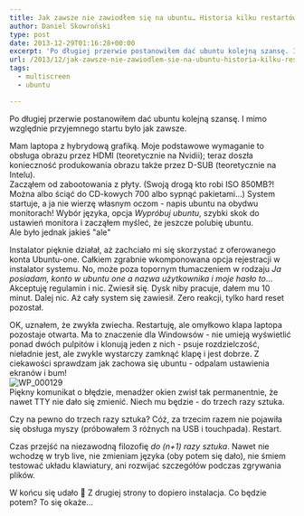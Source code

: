```yaml
---
title: Jak zawsze nie zawiodłem się na ubuntu… Historia kilku restartów.
author: Daniel Skowroński
type: post
date: 2013-12-29T01:16:28+00:00
excerpt: 'Po długiej przerwie postanowiłem dać ubuntu kolejną szansę. I mimo względnie przyjemnego startu jest jak zawsze <sup>czyli niezbyt dobrze</sup>'
url: /2013/12/jak-zawsze-nie-zawiodlem-sie-na-ubuntu-historia-kilku-restartow/
tags:
  - multiscreen
  - ubuntu

---
```

Po długiej przerwie postanowiłem dać ubuntu kolejną szansę. I mimo względnie przyjemnego startu było jak zawsze.

Mam laptopa z hybrydową grafiką. Moje podstawowe wymaganie to obsługa obrazu przez HDMI (teoretycznie na Nvidii); teraz doszła konieczność produkowania obrazu także przez D-SUB (teoretycznie na Intelu).  
Zacząłem od zabootowania z płyty. (Swoją drogą kto robi ISO 850MB?! Można albo ściąć do CD-kowych 700 albo sypnąć pakietami...) System startuje, a ja nie wierzę własnym oczom - napis ubuntu na obydwu monitorach! Wybór języka, opcja _Wypróbuj ubuntu_, szybki skok do ustawień monitora i zacząłem myśleć, że jeszcze polubię ubuntu.  
Ale było jednak jakieś "ale"

Instalator pięknie działał, aż zachciało mi się skorzystać z oferowanego konta Ubuntu-one. Całkiem zgrabnie wkomponowana opcja rejestracji w instalator systemu. No, może poza topornym tłumaczeniem w rodzaju _Ja posiadam, konto w ubuntu one a nazwa użytkownika i moje hasło to_... Akceptuję regulamin i nic. Zwiesił się. Dysk niby pracuje, dałem mu 10 minut. Dalej nic. Aż cały system się zawiesił. Zero reakcji, tylko hard reset pozostał.

OK, uznałem, że zwykła zwiecha. Restartuję, ale omyłkowo klapa laptopa pozostaje otwarta. Ma to znaczenie dla Windowsów - nie umieją wyświetlić ponad dwóch pulpitów i klonują jeden z nich - psuje rozdzielczość, nieładnie jest, ale zwykle wystarczy zamknąć klapę i jest dobrze. Z ciekawości sprawdzam jak zachowa się ubuntu - odpalam ustawienia ekranów i bum!  
![WP_000129](https://blog.dsinf.net/wp-content/uploads/2013/12/WP_000129-300x225.jpg)  
Piękny komunikat o błędzie, menadżer okien zwisł tak permanentnie, że nawet TTY nie dało się zmienić. Niech mu będzie - do trzech razy sztuka.

Czy na pewno do trzech razy sztuka? Cóż, za trzecim razem nie pojawiła się obsługa myszy (próbowałem 3 różnych na USB i touchpada). Restart.

Czas przejść na niezawodną filozofię _do (n+1) razy sztuka_. Nawet nie wchodzę w tryb live, nie zmieniam języka (oby potem się dało), nie śmiem testować układu klawiatury, ani rozwijać szczegółów podczas zgrywania plików. 

W końcu się udało 🙂 Z drugiej strony to dopiero instalacja. Co będzie potem? To się okaże...

 [1]: http://blog.dsinf.net/wp-content/uploads/2013/12/WP_000129.jpg